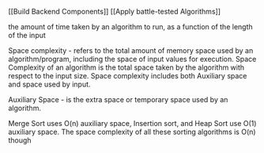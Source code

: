 [[Build Backend Components]] [[Apply battle-tested Algorithms]]

the amount of time taken by an algorithm to run, as a function of the length of the input

Space complexity - refers to the total amount of memory space used by an algorithm/program, including the space of input values for execution.
Space Complexity of an algorithm is the total space taken by the algorithm with respect to the input size. Space complexity includes both Auxiliary space and space used by input. 

Auxiliary Space - is the extra space or temporary space used by an algorithm. 

Merge Sort uses O(n) auxiliary space, Insertion sort, and Heap Sort use O(1) auxiliary space. The space complexity of all these sorting algorithms is O(n) though